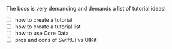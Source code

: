 The boss is very demanding and demands a list of tutorial ideas! 

- [ ] how to create a tutorial
- [ ] how to create a tutorial list
- [ ] how to use Core Data
- [ ] pros and cons of SwiftUI vs UIKit
